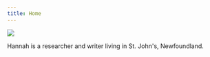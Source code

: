 ```yaml
---
title: Home
---
```

<img src="/assets/photo.jpg" class="w-full max-w-\[18rem] mx-auto pb-4" />

Hannah is a researcher and writer living in St. John's, Newfoundland.
